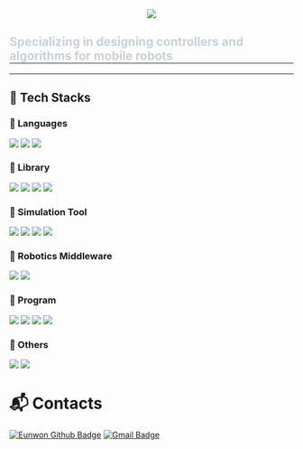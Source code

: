 <div align="center">
  <img src="https://capsule-render.vercel.app/api?type=transparent&color=7187f4&height=180&text=Eunwon's%20Github&animation=&fontColor=ffffff&fontSize=60" />
</div>

<div style="text-align: left;"> 
  <h2 style="border-bottom: 1px solid #21262d; color: #c9d1d9;"> Specializing in designing controllers and algorithms for mobile robots </h2>  
</div>

---

## 💪 Tech Stacks  

### 🔹 Languages
<p>
  <img src="https://img.shields.io/badge/Python-3776AB?style=plastic&logo=python&logoColor=white"/>
  <img src="https://img.shields.io/badge/C++-00599C?style=plastic&logo=c%2B%2B&logoColor=white"/>
  <img src="https://img.shields.io/badge/Linux-FCC624?style=plastic&logo=linux&logoColor=black"/>
</p>

### 🔹 Library
<p>
  <img src="https://img.shields.io/badge/YOLO-00FFFF?style=plastic&logo=yolo&logoColor=black"/>
  <img src="https://img.shields.io/badge/PyTorch-EE4C2C?style=plastic&logo=pytorch&logoColor=white"/>
  <img src="https://img.shields.io/badge/TensorFlow-FF6F00?style=plastic&logo=tensorflow&logoColor=white"/>
  <img src="https://img.shields.io/badge/OpenCV-5C3EE8?style=plastic&logo=opencv&logoColor=white"/>
</p>

### 🔹 Simulation Tool
<p>
  <img src="https://img.shields.io/badge/Gazebo-FF6600?style=plastic&logo=ros&logoColor=white"/>
  <img src="https://img.shields.io/badge/Unity-000000?style=plastic&logo=unity&logoColor=white"/>
  <img src="https://img.shields.io/badge/Matlab%20Simulink-0076A8?style=plastic&logo=mathworks&logoColor=white"/>
  <img src="https://img.shields.io/badge/SimulationX-CC0000?style=plastic&logo=redhat&logoColor=white"/>
</p>

### 🔹 Robotics Middleware
<p>
  <img src="https://img.shields.io/badge/ROS-22314E?style=plastic&logo=ros&logoColor=white"/>
  <img src="https://img.shields.io/badge/ROS2-22314E?style=plastic&logo=ros&logoColor=white"/>
</p>

### 🔹 Program
<p>
  <img src="https://img.shields.io/badge/SolidWorks-FF0000?style=plastic&logo=dassaultsystemes&logoColor=white"/>
  <img src="https://img.shields.io/badge/Fusion%20360-FCA121?style=plastic&logo=autodesk&logoColor=white"/>
  <img src="https://img.shields.io/badge/MATLAB-0076A8?style=plastic&logo=mathworks&logoColor=white"/>
  <img src="https://img.shields.io/badge/Blender-F5792A?style=plastic&logo=blender&logoColor=white"/>
</p>

### 🔹 Others
<p>
  <img src="https://img.shields.io/badge/GitHub-181717?style=plastic&logo=github&logoColor=white"/>
  <img src="https://img.shields.io/badge/VS%20Code-007ACC?style=plastic&logo=visualstudiocode&logoColor=white"/>
</p>

# :mailbox_with_mail: Contacts
[![Eunwon Github Badge](https://img.shields.io/badge/Eunwon%20Github-black?style=flat-square&logo=github)](https://github.com/dmshsl)
[![Gmail Badge](https://img.shields.io/badge/Gmail-d14836?style=flat-square&logo=Gmail&logoColor=white)](https://mail.google.com/mail/?view=cm&fs=1&to=kikisimon1206@gmail.com)


